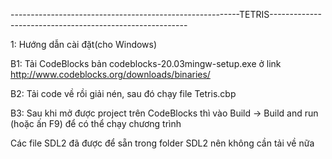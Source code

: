 ---------------------------------------------------------TETRIS---------------------------------------------------------

1: Hướng dẫn cài đặt(cho Windows)

  B1: Tải CodeBlocks bản codeblocks-20.03mingw-setup.exe ở link http://www.codeblocks.org/downloads/binaries/
  
  B2: Tải code về rồi giải nén, sau đó chạy file Tetris.cbp
  
  B3: Sau khi mở được project trên CodeBlocks thì vào Build -> Build and run (hoặc ấn F9) để có thể chạy chương trình
  
  Các file SDL2 đã được để sẵn trong folder SDL2 nên không cần tải về nữa
